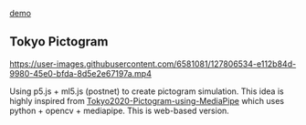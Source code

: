 [demo](https://kjj6198.github.io/tokyo-pictogram/)

## Tokyo Pictogram

https://user-images.githubusercontent.com/6581081/127806534-e112b84d-9980-45e0-bfda-8d5e2e67197a.mp4

Using p5.js + ml5.js (postnet) to create pictogram simulation. This idea is highly inspired from [Tokyo2020-Pictogram-using-MediaPipe](https://github.com/Kazuhito00/Tokyo2020-Pictogram-using-MediaPipe) which uses python + opencv + mediapipe. This is web-based version.
